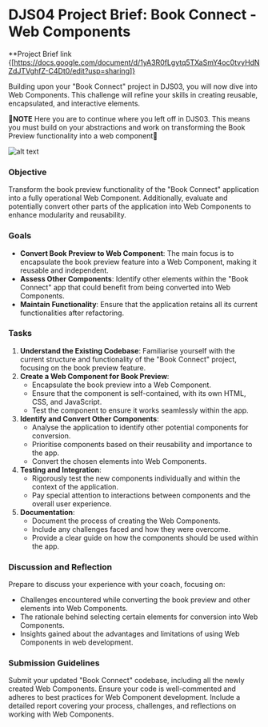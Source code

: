 # DJS04 Project Brief: Book Connect - Web Components

**Project Brief link {[https://docs.google.com/document/d/1yA3R0fLgytq5TXaSmY4oc0tvyHdNZdJTVghfZ-C4Dt0/edit?usp=sharing]}

Building upon your "Book Connect" project in DJS03, you will now dive into Web Components. This challenge will refine your skills in creating reusable, encapsulated, and interactive elements.

🚨**NOTE** Here you are to continue where you left off in DJS03. This means you must build on your abstractions and work on transforming the Book Preview functionality into a web component🚨

![alt text](image.png)

### Objective
Transform the book preview functionality of the "Book Connect" application into a fully operational Web Component. Additionally, evaluate and potentially convert other parts of the application into Web Components to enhance modularity and reusability.

### Goals
- **Convert Book Preview to Web Component**: The main focus is to encapsulate the book preview feature into a Web Component, making it reusable and independent.
- **Assess Other Components**: Identify other elements within the "Book Connect" app that could benefit from being converted into Web Components.
- **Maintain Functionality**: Ensure that the application retains all its current functionalities after refactoring.

### Tasks
1. **Understand the Existing Codebase**: Familiarise yourself with the current structure and functionality of the "Book Connect" project, focusing on the book preview feature.
2. **Create a Web Component for Book Preview**:
   - Encapsulate the book preview into a Web Component.
   - Ensure that the component is self-contained, with its own HTML, CSS, and JavaScript.
   - Test the component to ensure it works seamlessly within the app.
3. **Identify and Convert Other Components**:
   - Analyse the application to identify other potential components for conversion.
   - Prioritise components based on their reusability and importance to the app.
   - Convert the chosen elements into Web Components.
4. **Testing and Integration**:
   - Rigorously test the new components individually and within the context of the application.
   - Pay special attention to interactions between components and the overall user experience.
5. **Documentation**:
   - Document the process of creating the Web Components.
   - Include any challenges faced and how they were overcome.
   - Provide a clear guide on how the components should be used within the app.

### Discussion and Reflection
Prepare to discuss your experience with your coach, focusing on:
- Challenges encountered while converting the book preview and other elements into Web Components.
- The rationale behind selecting certain elements for conversion into Web Components.
- Insights gained about the advantages and limitations of using Web Components in web development.

### Submission Guidelines
Submit your updated "Book Connect" codebase, including all the newly created Web Components. Ensure your code is well-commented and adheres to best practices for Web Component development. Include a detailed report covering your process, challenges, and reflections on working with Web Components.

